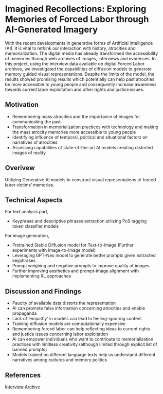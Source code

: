 # Imagined Recollections: Exploring Memories of Forced Labor through AI-Generated Imagery

With the recent developments in generative forms of Artificial Intelligence (AI), it is vital to rethink our interaction with history, atrocities and memorialization. The digital media has already transformed the accessibility of memories through web archives of images, interviews and evidences. In this project, using the interview data available on digital Forced Labor archives, we investigated the capabilities of diffusion models to generate memory guided visual representations. Despite the limits of the model, the results showed promising results which potentially can help past atrocities be more accessible to young people and consequently increase awareness towards current labor exploitation and other rights and justice issues.

## Motivation

* Remembering mass atrocities and the importance of images for communicating the past
* Transformation in memorialization practices with technology and making the mass atrocity memories more accessible to young people
* Identifying influence of temporal, political and situational factors on narratives of atrocities
* Assessing capabilities of state-of-the-art AI models creating distorted images of reality

## Overivew 

Utilizing Generative AI models to construct visual representations of forced labor victims’ memories.

## Technical Aspects

For text analysis part, 
* Keyphrase and descriptive phrases extraction utilizing PoS tagging token classifier models

For image generation,
* Pretrained Stable Diffusion model for Text-to-Image (Further experiments with Image-to-Image model)
* Leveraging GPT-Neo model to generate better prompts given extracted keyphrases
* Prompt weighing and negative prompts to improve quality of images
* Further improving aesthetics and prompt-image alignment with implementing RL approaches

## Discussion and Findings

* Paucity of available data distorts the representation
* AI can promote false information concerning atrocities and enable propaganda
* Lack of ‘empathy’ in models can lead to feeling-ignoring content
* Training diffusion models are computationally expensive
* Remembering forced labor can help reflecting ideas to current rights and justice issues concerning labor exploitation
* AI can empower individuals who want to contribute to memorialization practices with limitless creativity (although limited through explicit list of banned prompts)
* Models trained on different language texts help us understand different narratives among cultures and memory politics


## References

[Interview Archive](https://archiv.zwangsarbeit-archiv.de/ "Forced Labor 1939-1945 Memory and History")
